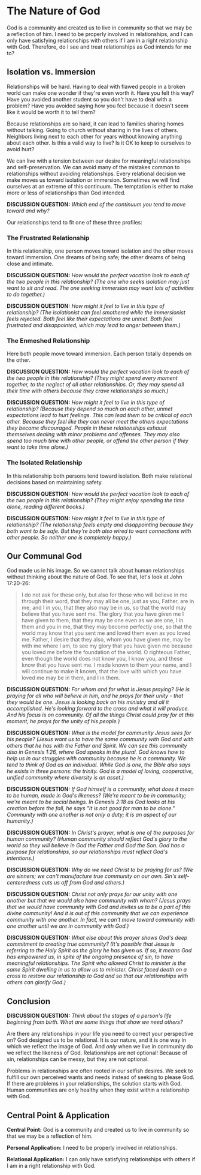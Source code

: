 # The Nature of God

God is a community and created us to live in community so that we may be a reflection of him. I need to be properly involved in relationships, and I can only have satisfying relationships with others if I am in a right relationship with God. Therefore, do I see and treat relationships as God intends for me to?

## Isolation vs. Immersion

Relationships will be hard. Having to deal with flawed people in a broken world can make one wonder if they're even worth it. Have you felt this way? Have you avoided another student so you don't have to deal with a problem? Have you avoided saying how you feel because it doesn't seem like it would be worth it to tell them?

Because relationships are so hard, it can lead to families sharing homes without talking. Going to church without sharing in the lives of others. Neighbors living next to each other for years without knowing anything about each other. Is this a valid way to live? Is it OK to keep to ourselves to avoid hurt?

We can live with a tension between our desire for meaningful relationships and self-preservation. We can avoid many of the mistakes common to relationships without avoiding relationships. Every relational decision we make moves us toward isolation or immersion. Sometimes we will find ourselves at an extreme of this continuum. The temptation is either to make more or less of relationships than God intended.

**DISCUSSION QUESTION:** *Which end of the continuum you tend to move toward and why?*

Our relationships tend to fit one of these three profiles:

### The Frustrated Relationship

In this relationship, one person moves toward isolation and the other moves toward immersion. One dreams of being safe; the other dreams of being close and intimate.

**DISCUSSION QUESTION:** *How would the perfect vacation look to each of the two people in this relationship? (The one who seeks isolation may just want to sit and read. The one seeking immersion may want lots of activities to do together.)*

**DISCUSSION QUESTION:** *How might it feel to live in this type of relationship? (The isolationist can feel smothered while the immersionist feels rejected. Both feel like their expectations are unmet. Both feel frustrated and disappointed, which may lead to anger between them.)*

### The Enmeshed Relationship

Here both people move toward immersion. Each person totally depends on the other.

**DISCUSSION QUESTION:** *How would the perfect vacation look to each of the two people in this relationship? (They might spend every moment together, to the neglect of all other relationships. Or, they may spend all their time with others because they crave relationships so much.)*

**DISCUSSION QUESTION:** *How might it feel to live in this type of relationship? (Because they depend so much on each other, unmet expectations lead to hurt feelings. This can lead them to be critical of each other. Because they feel like they can never meet the others expectations they become discouraged. People in these relationships exhaust themselves dealing with minor problems and offenses. They may also spend too much time with other people, or offend the other person if they want to take time alone.)*

### The Isolated Relationship

In this relationship both persons tend toward isolation. Both make relational decisions based on maintaining safety.

**DISCUSSION QUESTION:** *How would the perfect vacation look to each of the two people in this relationship? (They might enjoy spending the time alone, reading different books.)*

**DISCUSSION QUESTION:** *How might it feel to live in this type of relationship? (The relationship feels empty and disappointing because they both want to be safe. But they're both also wired to want connections with other people. So neither one is completely happy.)*

## Our Communal God

God made us in his image. So we cannot talk about human relationships without thinking about the nature of God. To see that, let's look at John 17:20-26:

> I do not ask for these only, but also for those who will believe in me through their word, that they may all be one, just as you, Father, are in me, and I in you, that they also may be in us, so that the world may believe that you have sent me. The glory that you have given me I have given to them, that they may be one even as we are one, I in them and you in me, that they may become perfectly one, so that the world may know that you sent me and loved them even as you loved me. Father, I desire that they also, whom you have given me, may be with me where I am, to see my glory that you have given me because you loved me before the foundation of the world. O righteous Father, even though the world does not know you, I know you, and these know that you have sent me. I made known to them your name, and I will continue to make it known, that the love with which you have loved me may be in them, and I in them.

**DISCUSSION QUESTION:** *For whom and for what is Jesus praying? (He is praying for all who will believe in him, and he prays for their unity - that they would be one. Jesus is looking back on his ministry and all it accomplished. He's looking forward to the cross and what it will produce. And his focus is on community. Of all the things Christ could pray for at this moment, he prays for the unity of his people.)*

**DISCUSSION QUESTION:** *What is the model for community Jesus sees for his people? (Jesus want us to have the same community with God and with others that he has with the Father and Spirit. We can see this community also in Genesis 1:26, where God speaks in the plural. God knows how to help us in our struggles with community because he is a community. We tend to think of God as an individual. While God is one, the Bible also says he exists in three persons: the trinity. God is a model of loving, cooperative, unified community where diversity is an asset.)*

**DISCUSSION QUESTION:** *If God himself is a community, what does it mean to be human, made in God's likeness? (We're meant to be in community; we're meant to be social beings. In Genesis 2:18 as God looks at his creation before the fall, he says "It is not good for man to be alone." Community with one another is not only a duty; it is an aspect of our humanity.)*

**DISCUSSION QUESTION:** *In Christ's prayer, what is one of the purposes for human community? (Human community should reflect God's glory to the world so they will believe in God the Father and God the Son. God has a purpose for relationships, so our relationships must reflect God's intentions.)*

**DISCUSSION QUESTION:** *Why do we need Christ to be praying for us? (We are sinners; we can't manufacture true community on our own. Sin's self-centeredness cuts us off from God and others.)*

**DISCUSSION QUESTION:** *Christ not only prays for our unity with one another but that we would also have community with whom? (Jesus prays that we would have community with God and invites us to be a part of this divine community! And it is out of this community that we can experience community with one another. In fact, we can't move toward community with one another until we are in community with God.)*

**DISCUSSION QUESTION:** *What else about this prayer shows God's deep commitment to creating true community? (It's possible that Jesus is referring to the Holy Spirit as the glory he has given us. If so, it means God has empowered us, in spite of the ongoing presence of sin, to have meaningful relationships. The Spirit who allowed Christ to minister is the same Spirit dwelling in us to allow us to minister. Christ faced death on a cross to restore our relationship to God and so that our relationships with others can glorify God.)*

## Conclusion

**DISCUSSION QUESTION:** *Think about the stages of a person's life beginning from birth. What are some things that show we need others?*

Are there any relationships in your life you need to correct your perspective on? God designed us to be relational. It is our nature, and it is one way in which we reflect the image of God. And *only* when we live in community do we reflect the likeness of God. Relationships are not optional! Because of sin, relationships can be messy, but they are not optional.

Problems in relationships are often rooted in our selfish desires. We seek to fulfill our own perceived wants and needs instead of seeking to please God. If there are problems in your relationships, the solution starts with God. Human communities are only healthy when they exist within a relationship with God.

## Central Point & Application

**Central Point:** God is a community and created us to live in community so that we may be a reflection of him.

**Personal Application:** I need to be properly  involved in relationships.

**Relational Application:** I can only have satisfying relationships with others if I am in a right relationship with God.

